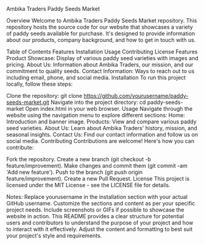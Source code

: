 Ambika Traders Paddy Seeds Market


Overview
Welcome to Ambika Traders Paddy Seeds Market repository. This repository hosts the source code for our website that showcases a variety of paddy seeds available for purchase. It's designed to provide information about our products, company background, and how to get in touch with us.

Table of Contents
Features
Installation
Usage
Contributing
License
Features
Product Showcase: Display of various paddy seed varieties with images and pricing.
About Us: Information about Ambika Traders, our mission, and our commitment to quality seeds.
Contact Information: Ways to reach out to us including email, phone, and social media.
Installation
To run this project locally, follow these steps:

Clone the repository: git clone https://github.com/yourusername/paddy-seeds-market.git
Navigate into the project directory: cd paddy-seeds-market
Open index.html in your web browser.
Usage
Navigate through the website using the navigation menu to explore different sections:
Home: Introduction and banner image.
Products: View and compare various paddy seed varieties.
About Us: Learn about Ambika Traders' history, mission, and seasonal insights.
Contact Us: Find our contact information and follow us on social media.
Contributing
Contributions are welcome! Here's how you can contribute:

Fork the repository.
Create a new branch (git checkout -b feature/improvement).
Make changes and commit them (git commit -am 'Add new feature').
Push to the branch (git push origin feature/improvement).
Create a new Pull Request.
License
This project is licensed under the MIT License - see the LICENSE file for details.

Notes:
Replace yourusername in the installation section with your actual GitHub username.
Customize the sections and content as per your specific project needs.
Include screenshots or GIFs if possible to showcase the website in action.
This README provides a clear structure for potential users and contributors to understand the purpose of your project and how to interact with it effectively. Adjust the content and formatting to best suit your project's style and requirements.
